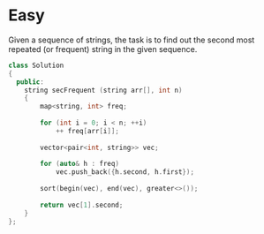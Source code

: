# Easy

Given a sequence of strings, the task is to find out the second most repeated (or frequent) string in the given sequence.

```cpp
class Solution
{
  public:
    string secFrequent (string arr[], int n)
    {
        map<string, int> freq;
        
        for (int i = 0; i < n; ++i)
            ++ freq[arr[i]];
            
        vector<pair<int, string>> vec;
        
        for (auto& h : freq)
            vec.push_back({h.second, h.first});
            
        sort(begin(vec), end(vec), greater<>());
        
        return vec[1].second;
    }
};
```
